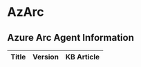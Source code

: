 # AzArc











































<!-- AZURE_AGENT_INFO_START -->
## Azure Arc Agent Information
Title | Version | KB Article
---- | ------- | ----------

<!-- AZURE_AGENT_INFO_END -->




















































































